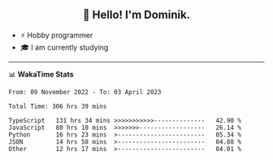 <h2 align="center">👋 Hello! I'm Dominik.</h2>

- ⚡ Hobby programmer
- 🎓 I am currently studying

---
📊 **WakaTime Stats**
<!--START_SECTION:waka-->

```text
From: 09 November 2022 - To: 03 April 2023

Total Time: 306 hrs 39 mins

TypeScript   131 hrs 34 mins >>>>>>>>>>>--------------   42.90 %
JavaScript   80 hrs 10 mins  >>>>>>>------------------   26.14 %
Python       16 hrs 23 mins  >------------------------   05.34 %
JSON         14 hrs 58 mins  >------------------------   04.88 %
Other        12 hrs 17 mins  >------------------------   04.01 %
```

<!--END_SECTION:waka-->
